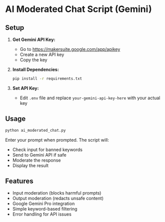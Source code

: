 # AI Moderated Chat Script (Gemini)

## Setup

1. **Get Gemini API Key:**
   - Go to https://makersuite.google.com/app/apikey
   - Create a new API key
   - Copy the key

2. **Install Dependencies:**
   ```bash
   pip install -r requirements.txt
   ```

3. **Set API Key:**
   - Edit `.env` file and replace `your-gemini-api-key-here` with your actual key

## Usage

```bash
python ai_moderated_chat.py
```

Enter your prompt when prompted. The script will:
- Check input for banned keywords
- Send to Gemini API if safe
- Moderate the response
- Display the result

## Features

- Input moderation (blocks harmful prompts)
- Output moderation (redacts unsafe content)
- Google Gemini Pro integration
- Simple keyword-based filtering
- Error handling for API issues